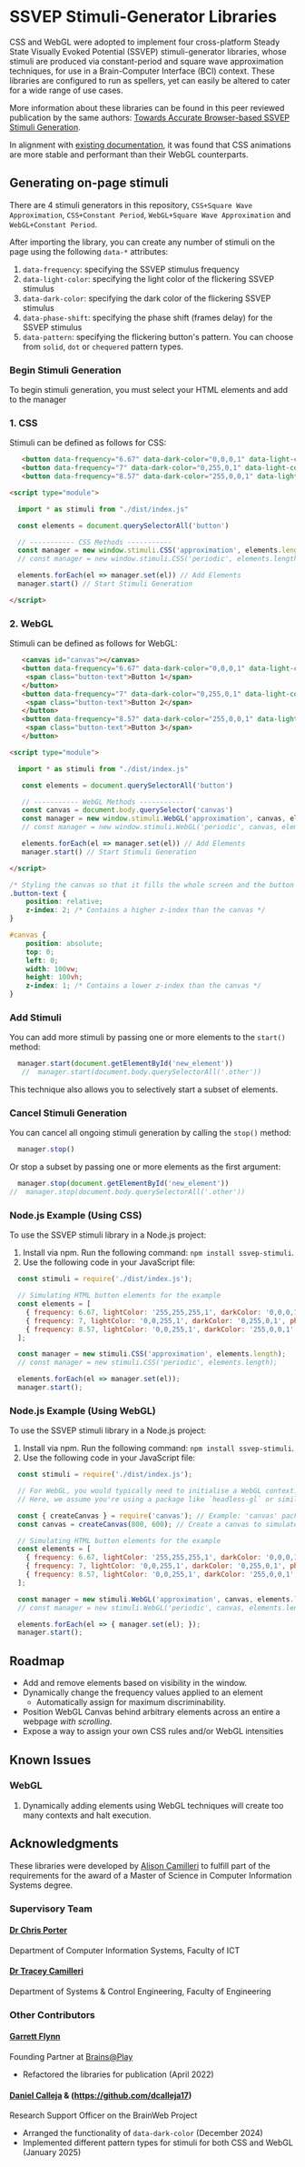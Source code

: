# SSVEP Stimuli-Generator Libraries

CSS and WebGL were adopted to implement four cross-platform Steady State Visually Evoked Potential (SSVEP) stimuli-generator libraries, whose stimuli are produced via constant-period and square wave approximation techniques, for use in a Brain-Computer Interface (BCI) context. These libraries are configured to run as spellers, yet can easily be altered to cater for a wide range of use cases.

More information about these libraries can be found in this peer reviewed publication by the same authors: [Towards Accurate Browser-based SSVEP Stimuli Generation](https://www.scitepress.org/Papers/2020/101594/pdf/index.html).

In alignment with [existing documentation](https://developer.mozilla.org/en-US/docs/Web/Performance/CSS_JavaScript_animation_performance), it was found that CSS animations are more stable and performant than their WebGL counterparts.

## Generating on-page stimuli
There are 4 stimuli generators in this repository, `CSS+Square Wave Approximation`, `CSS+Constant Period`, `WebGL+Square Wave Approximation` and `WebGL+Constant Period`.

After importing the library, you can create any number of stimuli on the page using the following `data-*` attributes:

1. `data-frequency`: specifying the SSVEP stimulus frequency
2. `data-light-color`: specifying the light color of the flickering SSVEP stimulus
3. `data-dark-color`: specifying the dark color of the flickering SSVEP stimulus 
4. `data-phase-shift`: specifying the phase shift (frames delay) for the SSVEP stimulus
5. `data-pattern`: specifying the flickering button's pattern. You can choose from `solid`, `dot` or `chequered` pattern types.

### Begin Stimuli Generation
To begin stimuli generation, you must select your HTML elements and add to the manager

### 1. CSS
Stimuli can be defined as follows for CSS:

```html
   <button data-frequency="6.67" data-dark-color="0,0,0,1" data-light-color="255,255,255,1" data-phase-shift="0" data-pattern="solid">Button 1</button>
   <button data-frequency="7" data-dark-color="0,255,0,1" data-light-color="0,0,255,1" data-phase-shift="0" data-pattern="chequered">Button 2</button>
   <button data-frequency="8.57" data-dark-color="255,0,0,1" data-light-color="0,0,255,1" data-phase-shift="0" data-pattern="dot">Button 3</button>
```

```html
<script type="module">

  import * as stimuli from "./dist/index.js"

  const elements = document.querySelectorAll('button')

  // ----------- CSS Methods -----------
  const manager = new window.stimuli.CSS('approximation', elements.length)
  // const manager = new window.stimuli.CSS('periodic', elements.length)   

  elements.forEach(el => manager.set(el)) // Add Elements
  manager.start() // Start Stimuli Generation

</script>
```


### 2. WebGL
Stimuli can be defined as follows for WebGL:

```html
   <canvas id="canvas"></canvas>
   <button data-frequency="6.67" data-dark-color="0,0,0,1" data-light-color="255,255,255,1" data-phase-shift="0" data-pattern="solid">
    <span class="button-text">Button 1</span>
   </button>
   <button data-frequency="7" data-dark-color="0,255,0,1" data-light-color="0,0,255,1" data-phase-shift="0" data-pattern="chequered">
    <span class="button-text">Button 2</span>
   </button>
   <button data-frequency="8.57" data-dark-color="255,0,0,1" data-light-color="0,0,255,1" data-phase-shift="0" data-pattern="dot">
    <span class="button-text">Button 3</span>
   </button>
```

```html
<script type="module">

  import * as stimuli from "./dist/index.js"

   const elements = document.querySelectorAll('button')

   // ----------- WebGL Methods -----------
   const canvas = document.body.querySelector('canvas')
   const manager = new window.stimuli.WebGL('approximation', canvas, elements.length)
   // const manager = new window.stimuli.WebGL('periodic', canvas, elements.length) 

   elements.forEach(el => manager.set(el)) // Add Elements
   manager.start() // Start Stimuli Generation

</script>
```

```css 
/* Styling the canvas so that it fills the whole screen and the button text above the canvas */
.button-text {
    position: relative;
    z-index: 2; /* Contains a higher z-index than the canvas */   
}

#canvas {
    position: absolute;
    top: 0;
    left: 0;
    width: 100vw;
    height: 100vh;
    z-index: 1; /* Contains a lower z-index than the canvas */
}
```


### Add Stimuli
You can add more stimuli by passing one or more elements to the `start()` method:

``` javascript
  manager.start(document.getElementById('new_element'))
   //  manager.start(document.body.querySelectorAll('.other'))
```

This technique also allows you to selectively start a subset of elements.

### Cancel Stimuli Generation
You can cancel all ongoing stimuli generation by calling the `stop()` method:

``` javascript
  manager.stop()
```

Or stop a subset by passing one or more elements as the first argument:

``` javascript
  manager.stop(document.getElementById('new_element'))
//  manager.stop(document.body.querySelectorAll('.other'))
```


### Node.js Example (Using CSS)
To use the SSVEP stimuli library in a Node.js project:
  1. Install via npm. Run the following command: `npm install ssvep-stimuli`.
  2. Use the following code in your JavaScript file:

```javascript 
  const stimuli = require('./dist/index.js');

  // Simulating HTML button elements for the example
  const elements = [
    { frequency: 6.67, lightColor: '255,255,255,1', darkColor: '0,0,0,1', phaseShift: 0, pattern: 'solid' },
    { frequency: 7, lightColor: '0,0,255,1', darkColor: '0,255,0,1', phaseShift: 0, pattern: 'chequered' },
    { frequency: 8.57, lightColor: '0,0,255,1', darkColor: '255,0,0,1', phaseShift: 0, pattern: 'dot' }
  ];

  const manager = new stimuli.CSS('approximation', elements.length);
  // const manager = new stimuli.CSS('periodic', elements.length); 

  elements.forEach(el => manager.set(el));
  manager.start();
```


### Node.js Example (Using WebGL)
To use the SSVEP stimuli library in a Node.js project:
  1. Install via npm. Run the following command: `npm install ssvep-stimuli`.
  2. Use the following code in your JavaScript file:

```javascript 
  const stimuli = require('./dist/index.js');

  // For WebGL, you would typically need to initialise a WebGL context.
  // Here, we assume you're using a package like `headless-gl` or similar.

  const { createCanvas } = require('canvas'); // Example: 'canvas' package for WebGL context in Node.js
  const canvas = createCanvas(800, 600); // Create a canvas to simulate the WebGL context

  // Simulating HTML button elements for the example
  const elements = [
    { frequency: 6.67, lightColor: '255,255,255,1', darkColor: '0,0,0,1', phaseShift: 0, pattern: 'solid' },
    { frequency: 7, lightColor: '0,0,255,1', darkColor: '0,255,0,1', phaseShift: 0, pattern: 'chequered' },
    { frequency: 8.57, lightColor: '0,0,255,1', darkColor: '255,0,0,1', phaseShift: 0, pattern: 'dot' }
  ];

  const manager = new stimuli.WebGL('approximation', canvas, elements.length);
  // const manager = new stimuli.WebGL('periodic', canvas, elements.length); 

  elements.forEach(el => { manager.set(el); });
  manager.start();
```


## Roadmap
- Add and remove elements based on visibility in the window.
- Dynamically change the frequency values applied to an element
   - Automatically assign for maximum discriminability.
- Position WebGL Canvas behind arbitrary elements across an entire a webpage *with scrolling*.
- Expose a way to assign your own CSS rules and/or WebGL intensities


## Known Issues
### WebGL
1. Dynamically adding elements using WebGL techniques will create too many contexts and halt execution.

## Acknowledgments
These libraries were developed by [Alison Camilleri](https://github.com/alison-camilleri) to fulfill part of the requirements for the award of a Master of Science in Computer Information Systems degree.

### Supervisory Team
####  [Dr Chris Porter](https://www.um.edu.mt/profile/chrisporter)
Department of Computer Information Systems, Faculty of ICT

####  [Dr Tracey Camilleri](https://www.um.edu.mt/profile/traceycamilleri)
Department of Systems & Control Engineering, Faculty of Engineering

### Other Contributors
#### [Garrett Flynn](https://github.com/garrettmflynn)
Founding Partner at [Brains@Play](https://github.com/brainsatplay) 
  - Refactored the libraries for publication (April 2022)

#### [Daniel Calleja](https://github.com/daniel-calleja17) & (https://github.com/dcalleja17)
Research Support Officer on the BrainWeb Project
  - Arranged the functionality of `data-dark-color` (December 2024)
  - Implemented different pattern types for stimuli for both CSS and WebGL (January 2025)